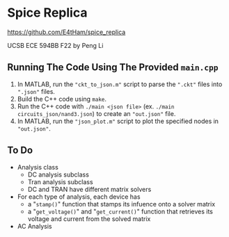 
# Spice Replica

<https://github.com/E4tHam/spice_replica>

UCSB ECE 594BB F22 by Peng Li

## Running The Code Using The Provided `main.cpp`

1. In MATLAB, run the `"ckt_to_json.m"` script to parse the `".ckt"` files into `".json"` files.
2. Build the C++ code using `make`.
3. Run the C++ code with `./main <json file>` (ex. `./main circuits_json/nand3.json`) to create an `"out.json"` file.
4. In MATLAB, run the `"json_plot.m"` script to plot the specified nodes in `"out.json"`.

## To Do

* Analysis class
  * DC analysis subclass
  * Tran analysis subclass
  * DC and TRAN have different matrix solvers
* For each type of analysis, each device has
  * a "`stamp()`" function that stamps its infuence onto a solver matrix
  * a "`get_voltage()`" and "`get_current()`" function that retrieves its voltage and current from the solved matrix
* AC Analysis
